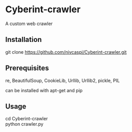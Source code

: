 # Cyberint-crawler
A custom web crawler

## Installation
git clone https://github.com/nivcaspi/Cyberint-crawler.git

## Prerequisites
re, BeautifulSoup, CookieLib, Urllib, Urllib2, pickle, PIL

can be installed with apt-get and pip

## Usage
cd Cyberint-crawler <br />
python crawler.py

